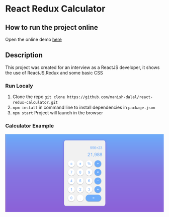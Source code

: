 # React Redux Calculator

## How to run the project online

Open the online demo [here](https://manish-dalal.github.io/react-redux-calculator)

## Description

This project was created for an interview as a ReactJS developer, it shows the use of ReactJS,Redux and some basic CSS

### Run Localy

1. Clone the repo `git clone https://github.com/manish-dalal/react-redux-calculator.git`
2. `npm install` in command line to install dependencies in `package.json`
3. `npm start` Project will launch in the browser

### Calculator Example

<img src="logo.png">
